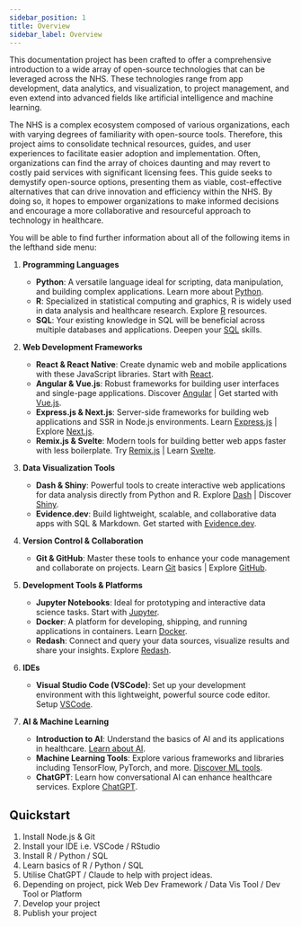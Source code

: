 ```yaml
---
sidebar_position: 1
title: Overview 
sidebar_label: Overview
---
```


This documentation project has been crafted to offer a comprehensive introduction to a wide array of open-source technologies that can be leveraged across the NHS. These technologies range from app development, data analytics, and visualization, to project management, and even extend into advanced fields like artificial intelligence and machine learning.

The NHS is a complex ecosystem composed of various organizations, each with varying degrees of familiarity with open-source tools. Therefore, this project aims to consolidate technical resources, guides, and user experiences to facilitate easier adoption and implementation. Often, organizations can find the array of choices daunting and may revert to costly paid services with significant licensing fees. This guide seeks to demystify open-source options, presenting them as viable, cost-effective alternatives that can drive innovation and efficiency within the NHS. By doing so, it hopes to empower organizations to make informed decisions and encourage a more collaborative and resourceful approach to technology in healthcare.

You will be able to find further information about all of the following items in the lefthand side menu:

1. **Programming Languages**

    - **Python**: A versatile language ideal for scripting, data manipulation, and building complex applications. Learn more about [Python](./Python.md).
    - **R**: Specialized in statistical computing and graphics, R is widely used in data analysis and healthcare research. Explore [R](./R.md) resources.
    - **SQL**: Your existing knowledge in SQL will be beneficial across multiple databases and applications. Deepen your [SQL](./SQL.md) skills.

2. **Web Development Frameworks**

    - **React & React Native**: Create dynamic web and mobile applications with these JavaScript libraries. Start with [React](./React%20and%20React%20Native.md).
    - **Angular & Vue.js**: Robust frameworks for building user interfaces and single-page applications. Discover [Angular](./Angular.md) | Get started with [Vue.js](./Vue.js.md).
    - **Express.js & Next.js**: Server-side frameworks for building web applications and SSR in Node.js environments. Learn [Express.js](./Express.js.md) | Explore [Next.js](./Next.js.md).
    - **Remix.js & Svelte**: Modern tools for building better web apps faster with less boilerplate. Try [Remix.js](./Remix.js.md) | Learn [Svelte](./Svelte.md).

3. **Data Visualization Tools**
   - **Dash & Shiny**: Powerful tools to create interactive web applications for data analysis directly from Python and R. Explore [Dash](./Dash%20by%20Plotly.md) | Discover [Shiny](./Shiny.md).
   - **Evidence.dev**: Build lightweight, scalable, and collaborative data apps with SQL & Markdown. Get started with [Evidence.dev](./Evidence.dev.md).

4. **Version Control & Collaboration**
    - **Git & GitHub**: Master these tools to enhance your code management and collaborate on projects. Learn [Git](./Git.md) basics | Explore [GitHub](./GitHub.md).

5. **Development Tools & Platforms**
   - **Jupyter Notebooks**: Ideal for prototyping and interactive data science tasks. Start with [Jupyter](./Jupyter%20Notebooks.md).
   - **Docker**: A platform for developing, shipping, and running applications in containers. Learn [Docker](./Docker.md).
   - **Redash**: Connect and query your data sources, visualize results and share your insights. Explore [Redash](./Redash.md).
  
6. **IDEs**
   - **Visual Studio Code (VSCode)**: Set up your development environment with this lightweight, powerful source code editor. Setup [VSCode](./Visual%20Studio%20Code.md).

7. **AI & Machine Learning**
   - **Introduction to AI**: Understand the basics of AI and its applications in healthcare. [Learn about AI](./AI%20Tools%20Overview.md).
   - **Machine Learning Tools**: Explore various frameworks and libraries including TensorFlow, PyTorch, and more. [Discover ML tools](./Frameworks%20and%20Libraries.md).
   - **ChatGPT**: Learn how conversational AI can enhance healthcare services. Explore [ChatGPT](./ChatGPT.md).

## Quickstart

1. Install Node.js & Git
2. Install your IDE i.e. VSCode / RStudio
3. Install R / Python / SQL
4. Learn basics of R / Python / SQL
5. Utilise ChatGPT / Claude to help with project ideas.
6. Depending on project, pick Web Dev Framework / Data Vis Tool / Dev Tool or Platform
7. Develop your project
8. Publish your project
